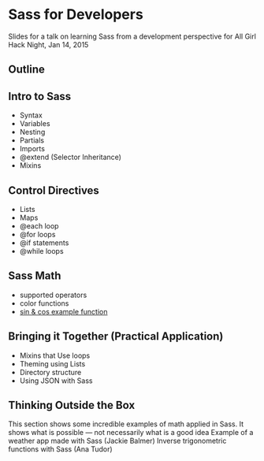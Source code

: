 # Sass for Developers

Slides for a talk on learning Sass from a development perspective for All Girl Hack Night, Jan 14, 2015

Outline
---
## Intro to Sass

- Syntax
- Variables
- Nesting
- Partials
- Imports
- @extend (Selector Inheritance)
- Mixins

## Control Directives

- Lists
- Maps
- @each loop
- @for loops
- @if statements
- @while loops

## Sass Math

- supported operators
- color functions
- [sin & cos example function](http://japborst.net/index.php/posts/sass-sines-and-cosines)

## Bringing it Together (Practical Application)

- Mixins that Use loops
- Theming using Lists
- Directory structure
- Using JSON with Sass

## Thinking Outside the Box

This section shows some incredible examples of math applied in Sass. It shows what is possible — not necessarily what is a good idea
Example of a weather app made with Sass (Jackie Balmer)
Inverse trigonometric functions with Sass (Ana Tudor)

